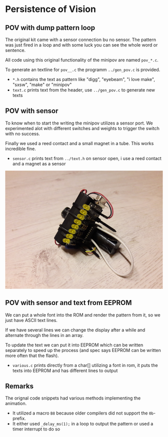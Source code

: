 # Persistence of Vision

## POV with dump pattern loop

The original kit came with a sensor connection bu no sensor. The pattern was
just fired in a loop and with some luck you can see the whole word or sentence.

All code using this original functionality of the minipov are named `pov_*.c`.

To generate an textline for `pov__.c` the programm `../gen_pov.c` is provided.

- `*.h` contains the text as pattern like "digg", "eyebeam", "i love make",
  "sxsw", "make" or "minipov"
- `text.c` prints text from the header, use `../gen_pov.c` to generate new texts

## POV with sensor

To know when to start the writing the minipov utilizes a sensor port. We
experimented alot with different switches and weights to trigger the switch
with no success.

Finally we used a reed contact and a small magnet in a tube.
This works incredible fine.

- `sensor.c` prints text from `../text.h` on sensor open, i use a reed contact
  and a magnet as a sensor

![IMG](../media/2021-09-05-22-16-34-0007.sized.jpg)

## POV with sensor and text from EEPROM

We can put a whole font into the ROM and render the pattern from it, so we just
have ASCII text lines.

If we have several lines we can change the display after a while and alternate
through the lines in an array.

To update the text we can put it into EEPROM which can be written separately to
speed up the process (and spec says EEPROM can be written more often that the flash).

- `various.c` prints directly from a char[] utilizing a font in rom, it puts
  the texts into EEPROM and has different lines to output

## Remarks

The orignal code snippets had various methods implementing the animation.

- It utilized a macro `B8` because older compilers did not support the
  `0b`-prefix.
- It either used `_delay_ms(1);` in a loop to output the pattern or used a
  timer interrupt to do so

